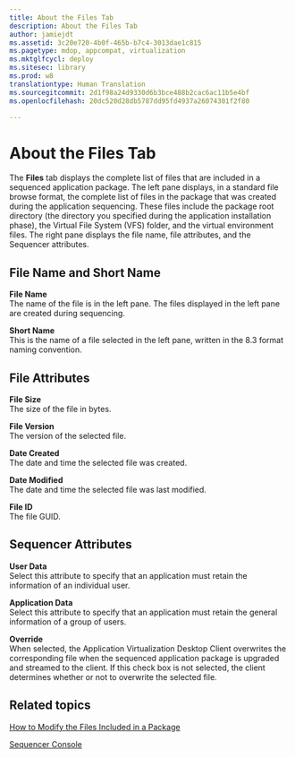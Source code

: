 ```yaml
---
title: About the Files Tab
description: About the Files Tab
author: jamiejdt
ms.assetid: 3c20e720-4b0f-465b-b7c4-3013dae1c815
ms.pagetype: mdop, appcompat, virtualization
ms.mktglfcycl: deploy
ms.sitesec: library
ms.prod: w8
translationtype: Human Translation
ms.sourcegitcommit: 2d1f98a24d9330d6b3bce488b2cac6ac11b5e4bf
ms.openlocfilehash: 20dc520d28db5787dd95fd4937a26074301f2f80

---
```



# About the Files Tab


The **Files** tab displays the complete list of files that are included in a sequenced application package. The left pane displays, in a standard file browse format, the complete list of files in the package that was created during the application sequencing. These files include the package root directory (the directory you specified during the application installation phase), the Virtual File System (VFS) folder, and the virtual environment files. The right pane displays the file name, file attributes, and the Sequencer attributes.

## File Name and Short Name


<a href="" id="file-name"></a>**File Name**  
The name of the file is in the left pane. The files displayed in the left pane are created during sequencing.

<a href="" id="short-name"></a>**Short Name**  
This is the name of a file selected in the left pane, written in the 8.3 format naming convention.

## File Attributes


<a href="" id="file-size"></a>**File Size**  
The size of the file in bytes.

<a href="" id="file-version"></a>**File Version**  
The version of the selected file.

<a href="" id="date-created"></a>**Date Created**  
The date and time the selected file was created.

<a href="" id="date-modified"></a>**Date Modified**  
The date and time the selected file was last modified.

<a href="" id="file-id"></a>**File ID**  
The file GUID.

## Sequencer Attributes


<a href="" id="user-data"></a>**User Data**  
Select this attribute to specify that an application must retain the information of an individual user.

<a href="" id="application-data"></a>**Application Data**  
Select this attribute to specify that an application must retain the general information of a group of users.

<a href="" id="override"></a>**Override**  
When selected, the Application Virtualization Desktop Client overwrites the corresponding file when the sequenced application package is upgraded and streamed to the client. If this check box is not selected, the client determines whether or not to overwrite the selected file.

## Related topics


[How to Modify the Files Included in a Package](how-to-modify-the-files-included-in-a-package.md)

[Sequencer Console](sequencer-console.md)

 

 








<!--HONumber=Jun16_HO4-->


